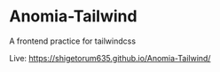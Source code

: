 # Anomia-Tailwind

A frontend practice for tailwindcss

Live: https://shigetorum635.github.io/Anomia-Tailwind/
